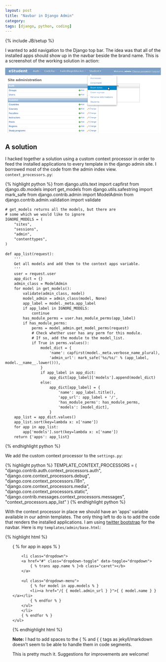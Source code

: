 ```yaml
---
layout: post
title: "Navbar in Django Admin"
category: 
tags: [django, python, coding]
---
```

{% include JB/setup %}

I wanted to add navigation to the Django top bar. The idea was that all of the installed apps should show up in the navbar beside the brand name. This is a screenshot of the working solution in action:

<a href="/assets/pics/django-menu.png" style="text-align:center;"><img class="" src="/assets/pics/django-menu.png"  width="700" alt="django menu" /></a>

A solution
----------

I hacked together a solution using a custom context processor in order to feed the installed applications to every template in the django admin site. I borrowed most of the code from the admin index view. `context_processors.py`:

{% highlight python %} 
    from django.utils.text import capfirst
    from django.db.models import get_models
    from django.utils.safestring import mark_safe
    from django.contrib.admin import ModelAdmin
    from django.contrib.admin.validation import validate

    # get_models returns all the models, but there are 
    # some which we would like to ignore
    IGNORE_MODELS = (
        "sites",
        "sessions",
        "admin",
        "contenttypes",
    )

    def app_list(request):
        '''
        Get all models and add them to the context apps variable.
        '''
        user = request.user
        app_dict = {}
        admin_class = ModelAdmin
        for model in get_models():
            validate(admin_class, model)
            model_admin = admin_class(model, None)
            app_label = model._meta.app_label
            if app_label in IGNORE_MODELS:
                continue
            has_module_perms = user.has_module_perms(app_label)
            if has_module_perms:
                perms = model_admin.get_model_perms(request)
                # Check whether user has any perm for this module.
                # If so, add the module to the model_list.
                if True in perms.values():
                    model_dict = {
                        'name': capfirst(model._meta.verbose_name_plural),
                        'admin_url': mark_safe('%s/%s/' % (app_label, model.__name__.lower())),
                    }
                    if app_label in app_dict:
                        app_dict[app_label]['models'].append(model_dict)
                    else:
                        app_dict[app_label] = {
                            'name': app_label.title(),
                            'app_url': app_label + '/',
                            'has_module_perms': has_module_perms,
                            'models': [model_dict],
                        }
        app_list = app_dict.values()
        app_list.sort(key=lambda x: x['name'])
        for app in app_list:
            app['models'].sort(key=lambda x: x['name'])
        return {'apps': app_list}
{% endhighlight python %}

        
We add the custom context processor to the `settings.py`:
 
{% highlight python %} 
    TEMPLATE_CONTEXT_PROCESSORS = (
        "django.contrib.auth.context_processors.auth",
        "django.core.context_processors.debug",
        "django.core.context_processors.i18n",
        "django.core.context_processors.media",
        "django.core.context_processors.static",
        "django.contrib.messages.context_processors.messages",
        "context_processors.app_list"
    )
{% endhighlight python %}

With the context processor in place we should have an 'apps' variable available in our admin templates. The only thing left to do is to add the code that renders the installed applications. I am using [twitter bootstrap](http://twitter.github.com/bootstrap) for the navbar. Here is my `templates/admin/base.html`: 

{% highlight html %}
    <ul class="nav">
        { % for app in apps % }

        <li class="dropdown">
        <a href="#" class="dropdown-toggle" data-toggle="dropdown">
            { % trans app.name % }<b class="caret"></b>
        </a>

        <ul class="dropdown-menu">
            { % for model in app.models % }
            <li><a href="/{ { model.admin_url } }">{ { model.name } }</a></li>
            { % endfor % }
        </ul>
        </li>
        { % endfor % } 
    </ul>
{% endhighlight html %}

**Note:** I had to add spaces to the { % and { { tags as jekyll/markdown doesn't seem to be able to handle them in code segments.

This is pretty much it. Suggestions for improvements are welcome!

